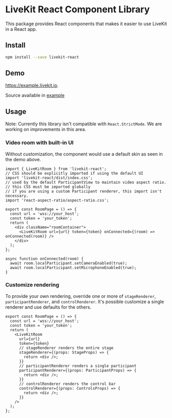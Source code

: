 # LiveKit React Component Library

This package provides React components that makes it easier to use LiveKit in a React app.

## Install

```bash
npm install --save livekit-react
```

## Demo

https://example.livekit.io.

Source available in [example](example/)

## Usage

Note: Currently this library isn't compatible with `React.StrictMode`. We are working on improvements in this area.

### Video room with built-in UI

Without customization, the component would use a default skin as seen in the demo above.

```tsx
import { LiveKitRoom } from 'livekit-react';
// CSS should be explicitly imported if using the default UI
import 'livekit-react/dist/index.css';
// used by the default ParticipantView to maintain video aspect ratio.
// this CSS must be imported globally
// if you are using a custom Participant renderer, this import isn't necessary.
import 'react-aspect-ratio/aspect-ratio.css';

export const RoomPage = () => {
  const url = 'wss://your_host';
  const token = 'your_token';
  return (
    <div className="roomContainer">
      <LiveKitRoom url={url} token={token} onConnected={(room) => onConnected(room)} />
    </div>
  );
};

async function onConnected(room) {
  await room.localParticipant.setCameraEnabled(true);
  await room.localParticipant.setMicrophoneEnabled(true);
}
```

### Customize rendering

To provide your own rendering, override one or more of `stageRenderer`, `participantRenderer`, and `controlRenderer`. It's possible customize a single renderer and use defaults for the others.

```tsx
export const RoomPage = () => {
  const url = 'wss://your_host';
  const token = 'your_token';
  return (
    <LiveKitRoom
      url={url}
      token={token}
      // stageRenderer renders the entire stage
      stageRenderer={(props: StageProps) => {
        return <div />;
      }}
      // participantRenderer renders a single participant
      participantRenderer={(props: ParticipantProps) => {
        return <div />;
      }}
      // controlRenderer renders the control bar
      controlRenderer={(props: ControlsProps) => {
        return <div />;
      }}
    />
  );
};
```
